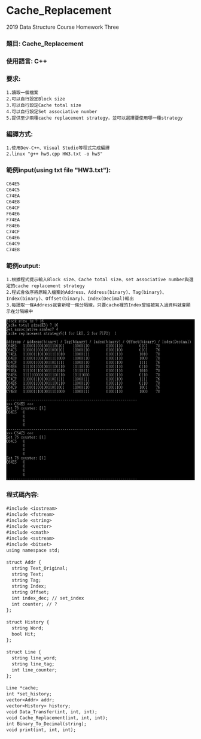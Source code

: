 # Cache_Replacement
2019 Data Structure Course Homework Three

### 題目: Cache_Replacement

### 使用語言: C++

### 要求:
    1.讀取一個檔案
    2.可以自行設定Block size
    3.可以自行設定Cache total size    
    4.可以自行設定Set associative number
    5.提供至少兩種cache replacement strategy，並可以選擇要使用哪一種strategy

### 編譯方式:
	1.使用Dev-C++、Visual Studio等程式完成編譯
	2.linux "g++ hw3.cpp HW3.txt -o hw3"
	
### 範例input(using txt file "HW3.txt"):
    C64E5
    C64C5
    C74EA
    C64E8
    C64CF
    F64E6
    F74EA
    F84E6
    C74CF
    C64E6
    C64C9
    C74E8

### 範例output:
    1.根據程式提示輸入Block size、Cache total size、set associative number與選定的cache replacement strategy
    2.程式會依序將原輸入檔案的Address、Address(binary)、Tag(binary)、Index(binary)、Offset(binary)、Index(Decimal)輸出
    3.每讀取一條Address就會新增一條分隔線，只要cache裡的Index曾經被寫入過資料就會顯示在分隔線中
![image](https://github.com/sam34andy/Cache_Replacement/blob/master/hw3_output.JPG)

### 程式碼內容:
    #include <iostream>
    #include <fstream>
    #include <string>
    #include <vector>
    #include <cmath>
    #include <sstream>
    #include <bitset>
    using namespace std;

    struct Addr {
      string Text_Original;
      string Text;
      string Tag;
      string Index;
      string Offset;
      int index_dec; // set_index
      int counter; // ?
    };

    struct History {
      string Word;
      bool Hit;
    };

    struct Line {
      string line_word;
      string line_tag;
      int line_counter;
    };

    Line *cache;
    int *set_history;
    vector<Addr> addr;
    vector<History> history;
    void Data_Transfer(int, int, int);
    void Cache_Replacement(int, int, int);
    int Binary_To_Decimal(string);
    void print(int, int, int);
